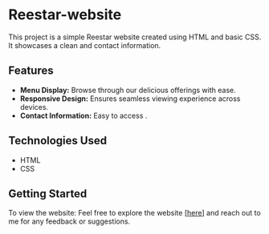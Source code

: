 # Reestar-website

This project is a simple Reestar website created using HTML and basic CSS. It showcases a clean and contact information.

## Features

- **Menu Display:** Browse through our delicious offerings with ease.
- **Responsive Design:** Ensures seamless viewing experience across devices.
- **Contact Information:** Easy to access .

## Technologies Used

- HTML
- CSS


## Getting Started

To view the website:
Feel free to explore the website [[here](https://ramanakumarb.github.io/Reestar-website/)] and reach out to me for any feedback or suggestions.
